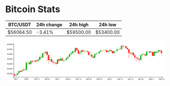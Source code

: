 # Bitcoin Stats

BTC/USDT|24h change|24h high|24h low|
|---|---|---|---|
|$56064.50|-3.41%|$59500.00|$53400.00|

<img src="./chart.svg">
